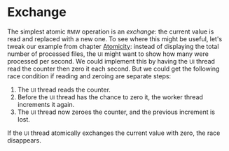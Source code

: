 # Exchange

The simplest atomic <small>RMW</small> operation is an *exchange*:
the current value is read and replaced with a new one.
To see where this might be useful,
let's tweak our example from chapter [Atomicity](../atomicity.html):
instead of displaying the total number of processed files,
the <small>UI</small> might want to show how many were processed per second.
We could implement this by having the <small>UI</small> thread read the counter then zero it each second.
But we could get the following race condition if reading and zeroing are separate steps:

1. The <small>UI</small> thread reads the counter.
2. Before the <small>UI</small> thread has the chance to zero it,
   the worker thread increments it again.
3. The <small>UI</small> thread now zeroes the counter, and the previous increment is lost.

If the <small>UI</small> thread atomically exchanges the current value with zero,
the race disappears.
